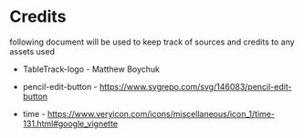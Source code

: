 # Credits
following document will be used to keep track of sources and credits to any assets used

- TableTrack-logo  - Matthew Boychuk


- pencil-edit-button - https://www.svgrepo.com/svg/146083/pencil-edit-button

- time - https://www.veryicon.com/icons/miscellaneous/icon_1/time-131.html#google_vignette


